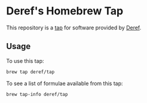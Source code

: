 # Deref's Homebrew Tap

This repository is a [tap](https://docs.brew.sh/Taps) for software provided by [Deref](https://www.deref.io/).

## Usage

To use this tap:

```bash
brew tap deref/tap
```

To see a list of formulae available from this tap:

```bash
brew tap-info deref/tap
```
